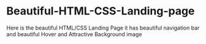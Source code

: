 # Beautiful-HTML-CSS-Landing-page
Here is the beautiful HTML/CSS Landing Page it has beautiful navigation bar and beautiful Hover and Attractive Background image
